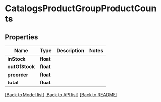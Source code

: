 # CatalogsProductGroupProductCounts

## Properties
Name | Type | Description | Notes
------------ | ------------- | ------------- | -------------
**inStock** | **float** |  | 
**outOfStock** | **float** |  | 
**preorder** | **float** |  | 
**total** | **float** |  | 

[[Back to Model list]](../README.md#documentation-for-models) [[Back to API list]](../README.md#documentation-for-api-endpoints) [[Back to README]](../README.md)


